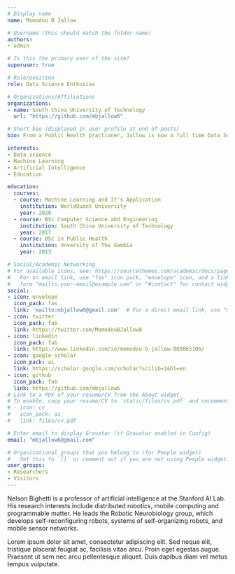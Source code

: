 ```yaml
---
# Display name
name: Momodou B Jallow

# Username (this should match the folder name)
authors:
- admin

# Is this the primary user of the site?
superuser: true

# Role/position
role: Data Science Enthusias

# Organizations/Affiliations
organizations:
- name: South China University of Technology
  url: "https://github.com/mbjallow6"

# Short bio (displayed in user profile at end of posts)
bio: From a Public Health practioner, Jallow is now a full time Data Science enthusias and passionate about impacting change in his community and Africa.

interests:
- Data science
- Machine Learning
- Artificial Intelligence
- Education 

education:
  courses:
  - course: Machine Learning and It's Application
    institution: WorldQuant University
    year: 2020
  - course: BSc Computer Science abd Engineering
    institution: South China University of Technology
    year: 2017
  - course: BSc in Public Health
    institution: Unversity of The Gambia 
    year: 2013

# Social/Academic Networking
# For available icons, see: https://sourcethemes.com/academic/docs/page-builder/#icons
#   For an email link, use "fas" icon pack, "envelope" icon, and a link in the
#   form "mailto:your-email@example.com" or "#contact" for contact widget.
social:
- icon: envelope
  icon_pack: fas
  link: 'mailto:mbjallow6@gmail.com'  # For a direct email link, use "mailto:test@example.org".
- icon: twitter
  icon_pack: fab
  link: https://twitter.com/MomodouBJallow8
- icon: linkedin
  icon_pack: fab
  link: https://www.linkedin.com/in/momodou-b-jallow-88006510b/
- icon: google-scholar
  icon_pack: ai
  link: https://scholar.google.com/scholar?scilib=1&hl=en
- icon: github
  icon_pack: fab
  link: https://github.com/mbjallow6
# Link to a PDF of your resume/CV from the About widget.
# To enable, copy your resume/CV to `static/files/cv.pdf` and uncomment the lines below.
# - icon: cv
#   icon_pack: ai
#   link: files/cv.pdf

# Enter email to display Gravatar (if Gravatar enabled in Config)
email: "mbjallow6@gmail.com"

# Organizational groups that you belong to (for People widget)
#   Set this to `[]` or comment out if you are not using People widget.
user_groups:
- Researchers
- Visitors
---
```


Nelson Bighetti is a professor of artificial intelligence at the Stanford AI Lab. His research interests include distributed robotics, mobile computing and programmable matter. He leads the Robotic Neurobiology group, which develops self-reconfiguring robots, systems of self-organizing robots, and mobile sensor networks.

Lorem ipsum dolor sit amet, consectetur adipiscing elit. Sed neque elit, tristique placerat feugiat ac, facilisis vitae arcu. Proin eget egestas augue. Praesent ut sem nec arcu pellentesque aliquet. Duis dapibus diam vel metus tempus vulputate.
